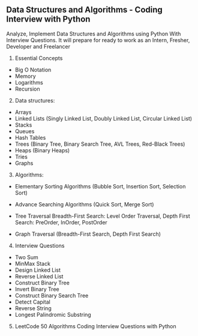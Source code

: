 ## Data Structures and Algorithms - Coding Interview with Python
Analyze, Implement Data Structures and Algorithms using Python With Interview Questions.  It will prepare for ready to work as an Intern, Fresher, Developer and Freelancer

1. Essential Concepts
- Big O Notation
- Memory
- Logarithms
- Recursion

2. Data structures:
- Arrays
- Linked Lists (Singly Linked List, Doubly Linked List, Circular Linked List)
- Stacks
- Queues
- Hash Tables
- Trees (Binary Tree, Binary Search Tree, AVL Trees, Red-Black Trees)
- Heaps (Binary Heaps)
- Tries
- Graphs

3. Algorithms:
- Elementary Sorting Algorithms
(Bubble Sort, Insertion Sort, Selection Sort)

- Advance Searching Algorithms
(Quick Sort, Merge Sort)

- Tree Traversal
Breadth-First Search: Level Order Traversal,
Depth First Search: PreOrder, InOrder, PostOrder

- Graph Traversal
(Breadth-First Search, Depth First Search)

4. Interview Questions
- Two Sum
- MinMax Stack
- Design Linked List
- Reverse Linked List
- Construct Binary Tree
- Invert Binary Tree
- Construct Binary Search Tree
- Detect Capital
- Reverse String
- Longest Palindromic Substring

5. LeetCode 50 Algorithms Coding Interview Questions with Python
